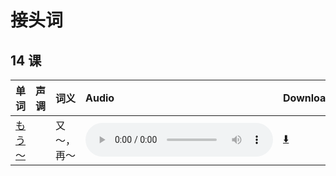 # 接头词

## 14 课

| 单词                       | 声调 | 词义       | Audio                                                                                      | Download                                                          |
| :------------------------- | :--- | :--------- | :----------------------------------------------------------------------------------------- | :---------------------------------------------------------------- |
| [もう～](./Details/もう～) |      | 又～，再～ | <audio src="http://dict.youdao.com/dictvoice?le=jap&audio=もう～&type=3" controls></audio> | [⬇️](http://dict.youdao.com/dictvoice?le=jap&audio=もう～&type=3) |
